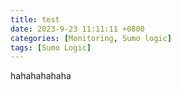 ```yaml
---
title: test
date: 2023-9-23 11:11:11 +0800
categories: [Monitoring, Sumo logic]
tags: [Sumo Logic]
---
```


hahahahahaha
